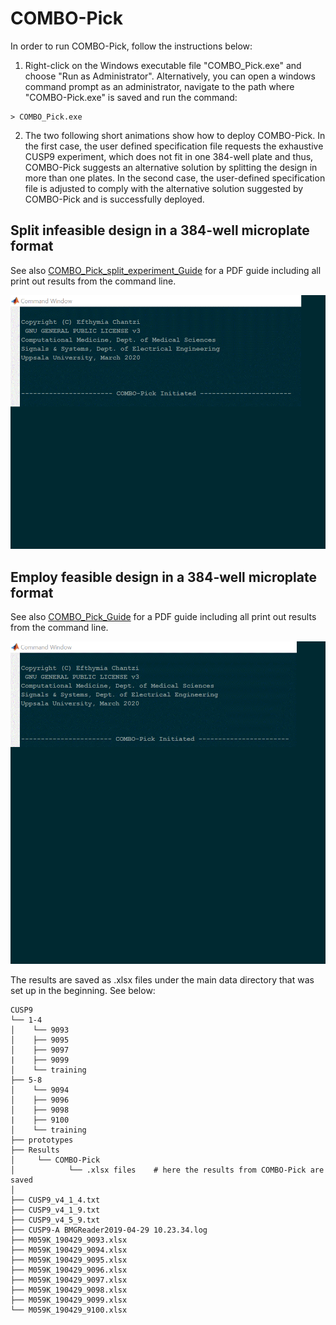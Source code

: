 # COMBO-Pick
In order to run COMBO-Pick, follow the instructions below:

1. Right-click on the Windows executable file "COMBO_Pick.exe" and choose "Run as Administrator".
Alternatively, you can open a windows command prompt as an administrator, navigate to the path where
"COMBO-Pick.exe" is saved and run the command: 

```
> COMBO_Pick.exe
```

2. The two following short animations show how to deploy COMBO-Pick. In the first case, the user
defined specification file requests the exhaustive CUSP9 experiment, which does not fit in one 384-well
plate and thus, COMBO-Pick suggests an alternative solution by splitting the design in more than one plates.
In the second case, the user-defined specification file is adjusted to comply with the alternative solution
suggested by COMBO-Pick and is successfully deployed. 

 ## Split infeasible design in a 384-well microplate format
 See also [COMBO_Pick_split_experiment_Guide](./COMBO_Pick_split_experiment.pdf) for a PDF guide including all print out results from the command line. 
 
 ![Demo_invalid](demo/COMBO_Pick_split_experiment.gif)
 
 
 
 ## Employ feasible design in a 384-well microplate format
  See also [COMBO_Pick_Guide](./COMBO_Pick.pdf) for a PDF guide including all print out results from the command line.
 
 ![Demo_valid](demo/COMBO_Pick.gif)
 
 The results are saved as .xlsx files under the main data directory that was set up in the beginning. See below: 
 
 ```
 CUSP9
└── 1-4
│    └── 9093
│    ├── 9095
│    ├── 9097
|    ├── 9099
│    └── training
├── 5-8
│    └── 9094
│    ├── 9096
│    ├── 9098
|    ├── 9100 
│    └── training
├── prototypes
├── Results
│     └── COMBO-Pick
│            └── .xlsx files    # here the results from COMBO-Pick are saved
│
├── CUSP9_v4_1_4.txt
├── CUSP9_v4_1_9.txt
├── CUSP9_v4_5_9.txt
├── CUSP9-A BMGReader2019-04-29 10.23.34.log
├── M059K_190429_9093.xlsx
├── M059K_190429_9094.xlsx
├── M059K_190429_9095.xlsx
├── M059K_190429_9096.xlsx
├── M059K_190429_9097.xlsx
├── M059K_190429_9098.xlsx
├── M059K_190429_9099.xlsx
└── M059K_190429_9100.xlsx
```




